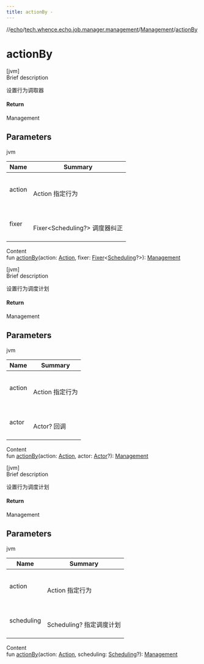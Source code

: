 ```yaml
---
title: actionBy -
---
```

//[echo](../../index.md)/[tech.whence.echo.job.manager.management](../index.md)/[Management](index.md)/[actionBy](action-by.md)



# actionBy  
[jvm]  
Brief description  


设置行为调取器



#### Return  


Management



## Parameters  
  
jvm  
  
|  Name|  Summary| 
|---|---|
| action| <br><br>Action 指定行为<br><br>
| fixer| <br><br>Fixer<Scheduling?> 调度器纠正<br><br>
  
  
Content  
fun [actionBy](action-by.md)(action: [Action](../-action/index.md), fixer: [Fixer](../../tech.whence.echo.function/-fixer/index.md)<[Scheduling](../-scheduling/index.md)?>): [Management](index.md)  


[jvm]  
Brief description  


设置行为调度计划



#### Return  


Management



## Parameters  
  
jvm  
  
|  Name|  Summary| 
|---|---|
| action| <br><br>Action 指定行为<br><br>
| actor| <br><br>Actor? 回调<br><br>
  
  
Content  
fun [actionBy](action-by.md)(action: [Action](../-action/index.md), actor: [Actor](../-actor/index.md)?): [Management](index.md)  


[jvm]  
Brief description  


设置行为调度计划



#### Return  


Management



## Parameters  
  
jvm  
  
|  Name|  Summary| 
|---|---|
| action| <br><br>Action 指定行为<br><br>
| scheduling| <br><br>Scheduling? 指定调度计划<br><br>
  
  
Content  
fun [actionBy](action-by.md)(action: [Action](../-action/index.md), scheduling: [Scheduling](../-scheduling/index.md)?): [Management](index.md)  



